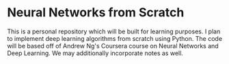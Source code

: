 # Neural Networks from Scratch
This is a personal repository which will be built for learning purposes. 
I plan to implement deep learning algorithms from scratch using Python.
The code will be based off of Andrew Ng's Coursera course on Neural Networks and Deep Learning.
We may additionally incorporate notes as well.
